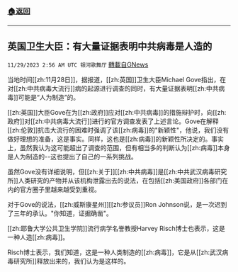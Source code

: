 ###  [:house:返回](README.md)
---


## 英国卫生大臣：有大量证据表明中共病毒是人造的
`11/29/2023 2:56 AM UTC 银河歌舞厅` [轉載自GNews](https://gnews.org/articles/2047474)

当地时间[[zh:11月28日]]，据报道，[[zh:英国]]卫生大臣Michael Gove指出，在对[[zh:中共病毒大流行]]病的起源进行调查的同时，有大量证据表明[[zh:中共病毒]]可能是“人为制造”的。

[[zh:英国]]大臣Gove在为[[zh:政府]]应对[[zh:中共病毒]]的措施辩护时，向[[zh:政府]]对[[zh:中共病毒大流行]]进行的官方调查发表了上述言论。Gove在解释[[zh:伦敦]]抗击大流行的困难时强调了该[[zh:病毒]]的"新颖性"，他说，我们没有做好理想的准备，这是事实。同样，这也是[[zh:病毒]]的新颖性所决定的。事实上，虽然我认为这可能超出了调查的范围，但有相当多的判断认为[[zh:病毒]]本身是人为制造的--这也提出了自己的一系列挑战。

虽然Gove没有详细说明，但[[zh:关于]][[zh:中共病毒]]是[[zh:中共武汉病毒研究所]]人类研究的产物并从该机构泄露出去的说法，在包括[[zh:美国政府]]各部门在内的官方圈子里越来越受到重视。

对于Gove的说法，[[zh:威斯康星州]][[zh:参议员]]Ron Johnson说，是一次迟到了三年的承认。"你知道，证据确凿"。

[[zh:耶鲁大学公共卫生学院]]流行病学名誉教授Harvey Risch博士也表示，这是一种人造[[zh:病毒]]。

Risch博士表示，我们知道，这是一种人类制造的[[zh:病毒]]，它是从[[zh:武汉病毒研究所]]释放出来的，我们认为是这样的。
